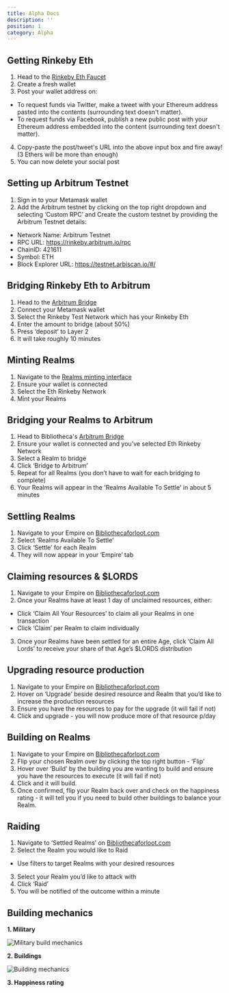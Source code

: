 ```yaml
---
title: Alpha Docs
description: ''
position: 1
category: Alpha
---
```


## Getting Rinkeby Eth

1. Head to the [Rinkeby Eth Faucet](https://faucet.rinkeby.io/)
2. Create a fresh wallet
3. Post your wallet address on:
  - To request funds via Twitter, make a tweet with your Ethereum address pasted into the contents (surrounding text doesn't matter). 
  - To request funds via Facebook, publish a new public post with your Ethereum address embedded into the content (surrounding text doesn't matter).
4. Copy-paste the post/tweet's URL into the above input box and fire away! (3 Ethers will be more than enough)
5. You can now delete your social post

## Setting up Arbitrum Testnet

1. Sign in to your Metamask wallet
2. Add the Arbitrum testnet by clicking on the top right dropdown and selecting ‘Custom RPC’ and Create the custom testnet by providing the Arbitrum Testnet details:
  - Network Name: Arbitrum Testnet
  - RPC URL: https://rinkeby.arbitrum.io/rpc
  - ChainID: 421611
  - Symbol: ETH
  - Block Explorer URL: https://testnet.arbiscan.io/#/

## Bridging Rinkeby Eth to Arbitrum

1. Head to the [Arbitrum Bridge](https://bridge.arbitrum.io/)
2. Connect your Metamask wallet
3. Select the Rinkeby Test Network which has your Rinkeby Eth
4. Enter the amount to bridge (about 50%)
5. Press ‘deposit’ to Layer 2
6. It will take roughly 10 minutes

## Minting Realms

1. Navigate to the [Realms minting interface](https://staking-beta.bibliothecaforloot.com/claim/realms-mint)
2. Ensure your wallet is connected
3. Select the Eth Rinkeby Network
4. Mint your Realms

## Bridging your Realms to Arbitrum

1. Head to Bibliotheca's [Arbitrum Bridge](https://staking-beta.bibliothecaforloot.com/bridge/arbitrum)
2. Ensure your wallet is connected and you’ve selected Eth Rinkeby Network
3. Select a Realm to bridge
4. Click ‘Bridge to Arbitrum’
5. Repeat for all Realms (you don’t have to wait for each bridging to complete)
6. Your Realms will appear in the 'Realms Available To Settle' in about 5 minutes

## Settling Realms

1. Navigate to your Empire on [Bibliothecaforloot.com](https://staking-beta.bibliothecaforloot.com/)
2. Select ‘Realms Available To Settle’
3. Click ‘Settle’ for each Realm
4. They will now appear in your ‘Empire’ tab

## Claiming resources & $LORDS

1. Navigate to your Empire on [Bibliothecaforloot.com](https://staking-beta.bibliothecaforloot.com/)
2. Once your Realms have at least 1 day of unclaimed resources, either:
  - Click ‘Claim All Your Resources’ to claim all your Realms in one transaction
  - Click ‘Claim’ per Realm to claim individually
3. Once your Realms have been settled for an entire Age, click ‘Claim All Lords’ to receive your share of that Age’s $LORDS distribution

## Upgrading resource production

1. Navigate to your Empire on [Bibliothecaforloot.com](https://staking-beta.bibliothecaforloot.com/)
2. Hover on ‘Upgrade’ beside desired resource and Realm that you’d like to increase the production resources
3. Ensure you have the resources to pay for the upgrade (it will fail if not)
4. Click and upgrade - you will now produce more of that resource p/day

## Building on Realms

1. Navigate to your Empire on [Bibliothecaforloot.com](https://staking-beta.bibliothecaforloot.com/)
2. Flip your chosen Realm over by clicking the top right button - ‘Flip’
3. Hover over ‘Build’ by the building you are wanting to build and ensure you have the resources to execute (it will fail if not)
4. Click and it will build. 
5. Once confirmed, flip your Realm back over and check on the happiness rating - it will tell you if you need to build other buildings to balance your Realm.

## Raiding

1. Navigate to ‘Settled Realms’ on [Bibliothecaforloot.com](https://staking-beta.bibliothecaforloot.com/)
2. Select the Realm you would like to Raid 
  - Use filters to target Realms with your desired resources
3. Select your Realm you’d like to attack with
4. Click ‘Raid’
5. You will be notified of the outcome within a minute

## Building mechanics

**1. Military**

![Military build mechanics](https://user-images.githubusercontent.com/91049656/139660252-df0f21d5-121a-4e85-b0ac-885efe0b432e.png)

**2. Buildings**

![Building mechanics](https://user-images.githubusercontent.com/91049656/139660526-007171d7-a246-4725-a063-57c7fcc75985.png)

**3. Happiness rating**

